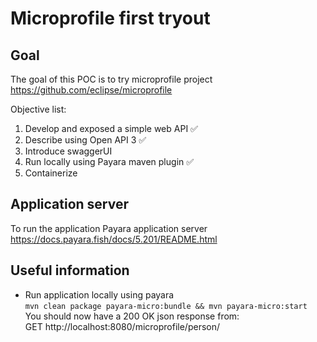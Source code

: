 # Microprofile first tryout

## Goal
The goal of this POC is to try microprofile project  
https://github.com/eclipse/microprofile

Objective list:  
1. Develop and exposed a simple web API ✅
1. Describe using Open API 3 ✅
1. Introduce swaggerUI
1. Run locally using Payara maven plugin ✅
1. Containerize

## Application server
To run the application Payara application server  
https://docs.payara.fish/docs/5.201/README.html

## Useful information

- Run application locally using payara  
`mvn clean package payara-micro:bundle && mvn payara-micro:start`  
You should now have a 200 OK json response from:  
GET http://localhost:8080/microprofile/person/

 

